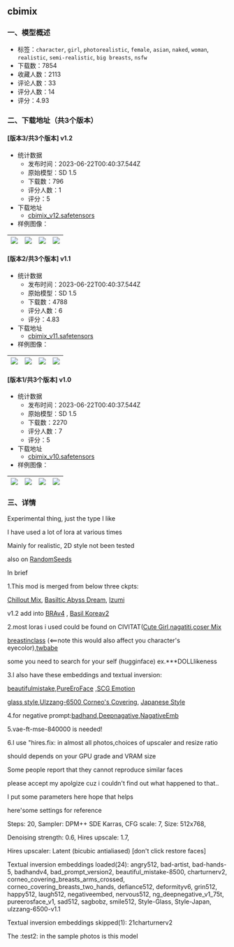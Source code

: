 ## cbimix
### 一、模型概述

- 标签：`character`, `girl`, `photorealistic`, `female`, `asian`, `naked`, `woman`, `realistic`, `semi-realistic`, `big breasts`, `nsfw`
- 下载数：7854
- 收藏人数：2113
- 评论人数：33
- 评分人数：14
- 评分：4.93

### 二、下载地址（共3个版本）

#### [版本3/共3个版本] v1.2

- 统计数据
  - 发布时间：2023-06-22T00:40:37.544Z
  - 原始模型：SD 1.5
  - 下载数：796
  - 评分人数：1
  - 评分：5
- 下载地址
  - [cbimix_v12.safetensors](https://civitai.com/api/download/models/100176)
- 样例图像：

| <img src="https://image.civitai.com/xG1nkqKTMzGDvpLrqFT7WA/f0ebf958-10bf-4b22-817a-ad869f76a6e4/width=450/1269888.jpeg" /> | <img src="https://image.civitai.com/xG1nkqKTMzGDvpLrqFT7WA/3459547a-7596-4b68-8ae8-34b824222360/width=450/1269901.jpeg" /> | <img src="https://image.civitai.com/xG1nkqKTMzGDvpLrqFT7WA/0925bcd6-1b35-47ca-a0eb-37cbf6962055/width=450/1269902.jpeg" /> | <img src="https://image.civitai.com/xG1nkqKTMzGDvpLrqFT7WA/15dde4fd-a3d4-46bc-a33b-1ec27a7b720b/width=450/1269915.jpeg" /> |
| ---- | ---- | ---- | ---- |

#### [版本2/共3个版本] v1.1

- 统计数据
  - 发布时间：2023-06-22T00:40:37.544Z
  - 原始模型：SD 1.5
  - 下载数：4788
  - 评分人数：6
  - 评分：4.83
- 下载地址
  - [cbimix_v11.safetensors](https://civitai.com/api/download/models/29581)
- 样例图像：

| <img src="https://image.civitai.com/xG1nkqKTMzGDvpLrqFT7WA/6a7fb944-d158-48c4-bce6-cf7743e70900/width=450/649073.jpeg" /> | <img src="https://image.civitai.com/xG1nkqKTMzGDvpLrqFT7WA/e437ccfb-705d-4d4a-9d22-efdbade8d300/width=450/649079.jpeg" /> | <img src="https://image.civitai.com/xG1nkqKTMzGDvpLrqFT7WA/035286b2-ab4b-4359-7260-8400702a0b00/width=450/536114.jpeg" /> | <img src="https://image.civitai.com/xG1nkqKTMzGDvpLrqFT7WA/42dc81b6-ffaf-462c-1274-f461ea3cbc00/width=450/485660.jpeg" /> |
| ---- | ---- | ---- | ---- |

#### [版本1/共3个版本] v1.0

- 统计数据
  - 发布时间：2023-06-22T00:40:37.544Z
  - 原始模型：SD 1.5
  - 下载数：2270
  - 评分人数：7
  - 评分：5
- 下载地址
  - [cbimix_v10.safetensors](https://civitai.com/api/download/models/25403)
- 样例图像：

| <img src="https://image.civitai.com/xG1nkqKTMzGDvpLrqFT7WA/e07949d6-b21a-4060-b04e-ae36ab954400/width=450/297519.jpeg" /> | <img src="https://image.civitai.com/xG1nkqKTMzGDvpLrqFT7WA/ae396a0e-e034-4f46-c780-2f36a04d0300/width=450/287203.jpeg" /> | <img src="https://image.civitai.com/xG1nkqKTMzGDvpLrqFT7WA/f3b8fed7-580b-4114-ef46-97c1a5ab8200/width=450/291031.jpeg" /> | <img src="https://image.civitai.com/xG1nkqKTMzGDvpLrqFT7WA/9c93f174-ef86-4eb1-b491-e23927d83d00/width=450/287201.jpeg" /> |
| ---- | ---- | ---- | ---- |


### 三、详情
<p>Experimental thing, just the type I like</p><p>I have used a lot of lora at various times</p><p>Mainly for realistic, 2D style not been tested</p><p>also on <a target="_blank" rel="ugc" href="https://randomseed.co/models">RandomSeeds</a></p><p>In brief</p><p>1.This mod is merged from below three ckpts:</p><p><a target="_blank" rel="ugc" href="https://civitai.com/models/6424">Chillout Mix</a>, <a target="_blank" rel="ugc" href="https://civitai.com/models/5322/basilticabyssdream">Basiltic Abyss Dream</a>, <a target="_blank" rel="ugc" href="https://civitai.com/models/1364/izumi">Izumi</a></p><p>v1.2 add into <a rel="ugc" href="https://civitai.com/models/25494?modelVersionId=51395">BRAv4</a> , <a rel="ugc" href="https://civitai.com/models/35544/basil-korea">Basil Koreav2</a></p><p>2.most loras i used could be found on CIVITAT(<a target="_blank" rel="ugc" href="https://civitai.com/models/14171/cutegirlmix4">Cute Girl</a>,<a target="_blank" rel="ugc" href="https://civitai.com/models/8146/nagatitilora">nagatiti</a>,<a target="_blank" rel="ugc" href="https://civitai.com/models/18507">coser Mix</a></p><p><a target="_blank" rel="ugc" href="https://civitai.com/models/9025/breastinclass-better-bodies">breastinclass</a> (&lt;==note this would also affect you character's eyecolor),<a target="_blank" rel="ugc" href="https://civitai.com/models/19327/twbabe">twbabe</a></p><p>some you need to search for your self (hugginface) ex.***DOLLlikeness</p><p>3.I also have these embeddings and textual inversion:</p><p><a target="_blank" rel="ugc" href="https://civitai.com/models/11089/beautiful-mistake">beautifulmistake</a>,<a target="_blank" rel="ugc" href="https://civitai.com/models/4514/pure-eros-face">PureEroFace</a> ,<a target="_blank" rel="ugc" href="SCG Emotions Pack">SCG Emotion</a></p><p><a target="_blank" rel="ugc" href="https://civitai.com/models/4415/glass-style">glass style</a>,<a target="_blank" rel="ugc" href="https://civitai.com/models/8109/ulzzang-6500-korean-doll-aesthetic">Ulzzang-6500 </a><a target="_blank" rel="ugc" href="https://civitai.com/models/5202/corneos-covering-breasts-ti-embed-two-hands-version">Corneo's Covering</a>, <a target="_blank" rel="ugc" href="https://civitai.com/models/5214/japanese-style-ti">Japanese Style</a></p><p>4.for negative prompt:<a target="_blank" rel="ugc" href="https://civitai.com/models/16993/badhandv4-animeillustdiffusion">badhand</a>,<a target="_blank" rel="ugc" href="https://civitai.com/models/4629/deep-negative-v1x">Deepnagative</a>,<a target="_blank" rel="ugc" href="https://civitai.com/models/19375">NagativeEmb</a></p><p>5.vae-ft-mse-840000 is needed!</p><p>6.I use "hires.fix: in almost all photos,choices of upscaler and resize ratio</p><p>should depends on your GPU grade and VRAM size</p><p></p><p>Some people report that they cannot reproduce similar faces</p><p>please accept my apolgize cuz i couldn't find out what happened to that..</p><p>I put some parameters here hope that helps</p><p></p><p>here'some settings for reference</p><p>Steps: 20, Sampler: DPM++ SDE Karras, CFG scale: 7, Size: 512x768,</p><p>Denoising strength: 0.6, Hires upscale: 1.7,</p><p>Hires upscaler: Latent (bicubic antialiased) [don't click restore faces]</p><p></p><p>Textual inversion embeddings loaded(24): angry512, bad-artist, bad-hands-5, badhandv4, bad_prompt_version2, beautiful_mistake-8500, charturnerv2, corneo_covering_breasts_arms_crossed, corneo_covering_breasts_two_hands, defiance512, deformityv6, grin512, happy512, laugh512, negativeembed, nervous512, ng_deepnegative_v1_75t, pureerosface_v1, sad512, sagbobz, smile512, Style-Glass, Style-Japan, ulzzang-6500-v1.1</p><p>Textual inversion embeddings skipped(1): 21charturnerv2</p><p></p><p>The :test2: in the sample photos is this model</p><p></p><p></p>